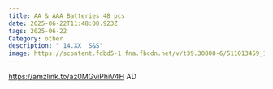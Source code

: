 ```yaml
---
title: AA & AAA Batteries 48 pcs
date: 2025-06-22T11:48:00.923Z
tags: 2025-06-22
Category: other
description: " 14.XX  S&S"
image: https://scontent.fdbd5-1.fna.fbcdn.net/v/t39.30808-6/511013459_122165130026522111_3497164440527659967_n.jpg?_nc_cat=109&ccb=1-7&_nc_sid=127cfc&_nc_ohc=VKq7_MfWEHsQ7kNvwGy9H4e&_nc_oc=AdmdEXMObu3E0g_MD2eC9RJ7GwgJfU2YV7VllpFNIoqwZWvP5zNX8QGdu030k3VCclrphOvMKS4PLTSyBajsaLcL&_nc_zt=23&_nc_ht=scontent.fdbd5-1.fna&_nc_gid=PPA4YeM86WyXL6piIhwZsg&oh=00_AfP83FqHWgp4ufuR0pLzPo2JVwFqyOMxlzi99L8ShoxeUA&oe=685DB762
---
```

https://amzlink.to/az0MGviPhiV4H AD